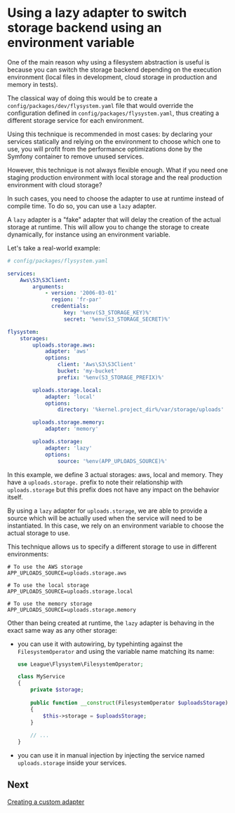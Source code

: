 # Using a lazy adapter to switch storage backend using an environment variable

One of the main reason why using a filesystem abstraction is useful is because
you can switch the storage backend depending on the execution environment
(local files in development, cloud storage in production and memory in tests).

The classical way of doing this would be to create a 
`config/packages/dev/flysystem.yaml` file that would override the configuration
defined in `config/packages/flysystem.yaml`, thus creating a different storage 
service for each environment.

Using this technique is recommended in most cases: by declaring your services
statically and relying on the environment to choose which one to use, you will
profit from the performance optimizations done by the Symfony container to remove
unused services.

However, this technique is not always flexible enough. What if you need
one staging production environment with local storage and the real production
environment with cloud storage?

In such cases, you need to choose the adapter to use at runtime instead of
compile time. To do so, you can use a `lazy` adapter.

A `lazy` adapter is a "fake" adapter that will delay the creation of the actual
storage at runtime. This will allow you to change the storage to create dynamically,
for instance using an environment variable.

Let's take a real-world example:

```yaml
# config/packages/flysystem.yaml

services:
    Aws\S3\S3Client:
        arguments:
            - version: '2006-03-01'
              region: 'fr-par'
              credentials:
                  key: '%env(S3_STORAGE_KEY)%'
                  secret: '%env(S3_STORAGE_SECRET)%'

flysystem:
    storages:
        uploads.storage.aws:
            adapter: 'aws'
            options:
                client: 'Aws\S3\S3Client'
                bucket: 'my-bucket'
                prefix: '%env(S3_STORAGE_PREFIX)%'

        uploads.storage.local:
            adapter: 'local'
            options:
                directory: '%kernel.project_dir%/var/storage/uploads'

        uploads.storage.memory:
            adapter: 'memory'

        uploads.storage:
            adapter: 'lazy'
            options:
                source: '%env(APP_UPLOADS_SOURCE)%'
```

In this example, we define 3 actual storages: aws, local and memory. They
have a `uploads.storage.` prefix to note their relationship with `uploads.storage`
but this prefix does not have any impact on the behavior itself.

By using a `lazy` adapter for `uploads.storage`, we are able to provide a source
which will be actually used when the service will need to be instantiated. In this case,
we rely on an environment variable to choose the actual storage to use.

This technique allows us to specify a different storage to use in different environments:

```
# To use the AWS storage
APP_UPLOADS_SOURCE=uploads.storage.aws

# To use the local storage
APP_UPLOADS_SOURCE=uploads.storage.local

# To use the memory storage
APP_UPLOADS_SOURCE=uploads.storage.memory 
```

Other than being created at runtime, the `lazy` adapter is behaving in the exact
same way as any other storage:

* you can use it with autowiring, by typehinting against the `FilesystemOperator` and using the
  variable name matching its name:

    ```php
    use League\Flysystem\FilesystemOperator;
    
    class MyService
    {
        private $storage;
        
        public function __construct(FilesystemOperator $uploadsStorage)
        {
            $this->storage = $uploadsStorage;
        }
        
        // ...
    }
    ```

* you can use it in manual injection by injecting the service named `uploads.storage` inside 
  your services. 

## Next

[Creating a custom adapter](https://github.com/thephpleague/flysystem-bundle/blob/master/docs/5-creating-a-custom-adapter.md)
